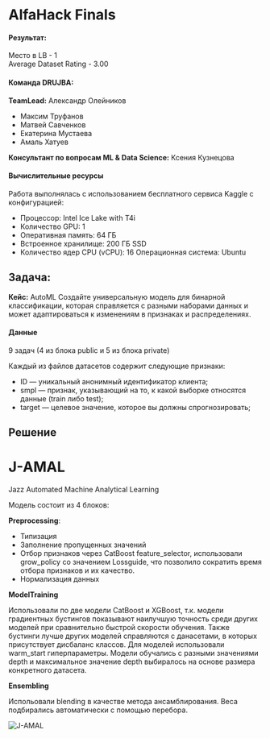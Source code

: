 # AlfaHack Finals

#### Результат:
Место в LB - 1 \
Average Dataset Rating - 3.00

#### Команда DRUJBA:
**TeamLead:** Александр Олейников
- Максим Труфанов
- Матвей Савченков
- Екатерина Мустаева
- Амаль Хатуев

**Консультант по вопросам ML & Data Science:** Ксения Кузнецова

#### Вычислительные ресурсы
Работа выполнялась с использованием бесплатного сервиса Kaggle с конфигурацией:
- Процессор: Intel Ice Lake with T4i
- Количество GPU: 1
- Оперативная память: 64 ГБ
- Встроенное хранилище: 200 ГБ SSD
- Количество ядер CPU (vCPU): 16
 Операционная система: Ubuntu

## Задача:
**Кейс:** AutoML
Создайте универсальную модель для бинарной классификации, которая справляется с разными наборами данных и может адаптироваться к изменениям в признаках и распределениях.

#### Данные
9 задач (4 из блока public и 5 из блока private)

Каждый из файлов датасетов содержит следующие признаки:
- ID — уникальный анонимный идентификатор клиента;
- smpl — признак, указывающий на то, к какой выборке относятся данные (train либо test);
- target — целевое значение, которое вы должны спрогнозировать;

## Решение

# J-AMAL
Jazz Automated Machine Analytical Learning

Модель состоит из 4 блоков:

**Preprocessing**:
- Типизация
- Заполнение пропущенных значений
- Отбор признаков через CatBoost feature_selector, использовали grow_policy со значением Lossguide, что позволило сократить время отбора признаков и их качество.
- Нормализация данных

**ModelTraining**

Использовали по две модели CatBoost и XGBoost, т.к. модели градиентных бустингов показывают наилучшую точность среди других моделей при сравнительно быстрой скорости обучения. Также бустинги лучше других моделей справляются с данасетами, в которых присутствует дисбаланс классов. Для моделей использовали warm_start гиперпараметры. Модели обучались с разными значениями depth и максимальное значение depth выбиралось на основе размера конкретного датасета. 

**Ensembling**

Испольовали blending в качестве метода ансамблирования. Веса подбирались автоматически с помощью перебора. 

![J-AMAL](https://github.com/user-attachments/assets/d3456271-49c5-4a75-ac4e-a81a9ac14e8f)
